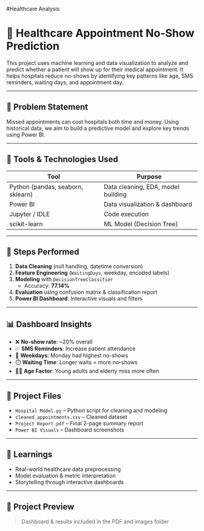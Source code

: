#Healthcare Analysis
# 🏥 Healthcare Appointment No-Show Prediction

This project uses machine learning and data visualization to analyze and predict whether a patient will show up for their medical appointment. It helps hospitals reduce no-shows by identifying key patterns like age, SMS reminders, waiting days, and appointment day.

---

## 📌 Problem Statement

Missed appointments can cost hospitals both time and money. Using historical data, we aim to build a predictive model and explore key trends using Power BI.

---

## 🔧 Tools & Technologies Used

| Tool           | Purpose                        |
|----------------|--------------------------------|
| Python (pandas, seaborn, sklearn) | Data cleaning, EDA, model building |
| Power BI       | Data visualization & dashboard |
| Jupyter / IDLE | Code execution |
| scikit-learn   | ML Model (Decision Tree)       |

---

## 🧪 Steps Performed

1. **Data Cleaning** (null handling, datetime conversion)
2. **Feature Engineering** (`WaitingDays`, weekday, encoded labels)
3. **Modeling** with `DecisionTreeClassifier`  
   - Accuracy: **77.14%**
4. **Evaluation** using confusion matrix & classification report
5. **Power BI Dashboard**: Interactive visuals and filters

---

## 📊 Dashboard Insights

- ❌ **No-show rate**: ~20% overall
- ✅ **SMS Reminders**: Increase patient attendance
- 📅 **Weekdays**: Monday had highest no-shows
- ⏱️ **Waiting Time**: Longer waits = more no-shows
- 👩‍⚕️ **Age Factor**: Young adults and elderly miss more often

---

## 📁 Project Files

- `Hospital Model.py` – Python script for cleaning and modeling
- `cleaned_appointments.csv` – Cleaned dataset
- `Project Report.pdf` – Final 2-page summary report
- `Power BI Visuals` – Dashboard screenshots

---

## 🧠 Learnings

- Real-world healthcare data preprocessing
- Model evaluation & metric interpretation
- Storytelling through interactive dashboards

---

## 🔗 Project Preview

> Dashboard & results included in the PDF and images folder


